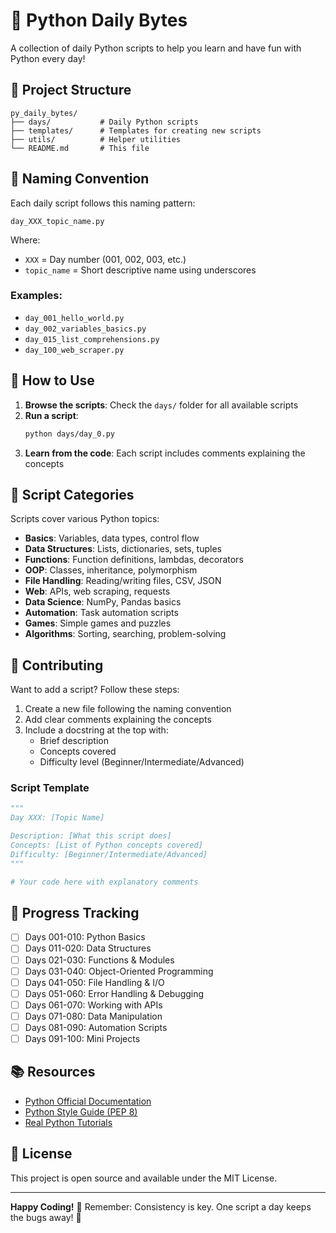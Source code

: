 # 🐍 Python Daily Bytes

A collection of daily Python scripts to help you learn and have fun with Python every day!

## 📁 Project Structure

```
py_daily_bytes/
├── days/           # Daily Python scripts
├── templates/      # Templates for creating new scripts
├── utils/          # Helper utilities
└── README.md       # This file
```

## 🎯 Naming Convention

Each daily script follows this naming pattern:

```
day_XXX_topic_name.py
```

Where:
- `XXX` = Day number (001, 002, 003, etc.)
- `topic_name` = Short descriptive name using underscores

### Examples:
- `day_001_hello_world.py`
- `day_002_variables_basics.py`
- `day_015_list_comprehensions.py`
- `day_100_web_scraper.py`

## 🚀 How to Use

1. **Browse the scripts**: Check the `days/` folder for all available scripts
2. **Run a script**: 
   ```bash
   python days/day_0.py
   ```
3. **Learn from the code**: Each script includes comments explaining the concepts

## 📝 Script Categories

Scripts cover various Python topics:
- **Basics**: Variables, data types, control flow
- **Data Structures**: Lists, dictionaries, sets, tuples
- **Functions**: Function definitions, lambdas, decorators
- **OOP**: Classes, inheritance, polymorphism
- **File Handling**: Reading/writing files, CSV, JSON
- **Web**: APIs, web scraping, requests
- **Data Science**: NumPy, Pandas basics
- **Automation**: Task automation scripts
- **Games**: Simple games and puzzles
- **Algorithms**: Sorting, searching, problem-solving

## 🤝 Contributing

Want to add a script? Follow these steps:

1. Create a new file following the naming convention
2. Add clear comments explaining the concepts
3. Include a docstring at the top with:
   - Brief description
   - Concepts covered
   - Difficulty level (Beginner/Intermediate/Advanced)

### Script Template

```python
"""
Day XXX: [Topic Name]

Description: [What this script does]
Concepts: [List of Python concepts covered]
Difficulty: [Beginner/Intermediate/Advanced]
"""

# Your code here with explanatory comments
```

## 📅 Progress Tracking

- [ ] Days 001-010: Python Basics
- [ ] Days 011-020: Data Structures
- [ ] Days 021-030: Functions & Modules
- [ ] Days 031-040: Object-Oriented Programming
- [ ] Days 041-050: File Handling & I/O
- [ ] Days 051-060: Error Handling & Debugging
- [ ] Days 061-070: Working with APIs
- [ ] Days 071-080: Data Manipulation
- [ ] Days 081-090: Automation Scripts
- [ ] Days 091-100: Mini Projects

## 📚 Resources

- [Python Official Documentation](https://docs.python.org/)
- [Python Style Guide (PEP 8)](https://pep8.org/)
- [Real Python Tutorials](https://realpython.com/)

## 📄 License

This project is open source and available under the MIT License.

---

**Happy Coding!** 🎉 Remember: Consistency is key. One script a day keeps the bugs away! 🐛